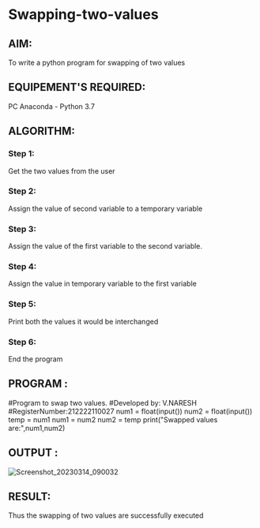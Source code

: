 # Swapping-two-values
## AIM:
To write a python program for swapping of two values
## EQUIPEMENT'S REQUIRED: 
PC
Anaconda - Python 3.7
## ALGORITHM: 
### Step 1:
Get the two values from the user
### Step 2: 
Assign the value of second variable to a temporary variable 
### Step 3: 
Assign the value of the first variable to the second variable.
### Step 4:  
Assign the value in temporary variable to the first variable
### Step 5: 
Print both the values it would be interchanged
### Step 6: 
End the program
## PROGRAM :
#Program to swap two values.
#Developed by: V.NARESH
#RegisterNumber:212222110027
num1 = float(input())
num2 = float(input())
temp = num1
num1 = num2
num2 = temp
print("Swapped values are:",num1,num2)
## OUTPUT :
![Screenshot_20230314_090032](https://user-images.githubusercontent.com/119393642/225054011-e5f07c60-6ee3-4768-837d-9ecae76c70ca.png)




## RESULT:
Thus the swapping of two values are successfully executed



